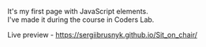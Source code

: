 It's my first page with JavaScript elements. <br>
I've made it during the course in Coders Lab.

Live preview - https://sergiibrusnyk.github.io/Sit_on_chair/
